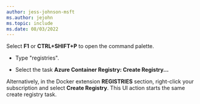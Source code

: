```yaml
---
author: jess-johnson-msft
ms.author: jejohn
ms.topic: include
ms.date: 08/03/2022
---
```


Select **F1** or **CTRL+SHIFT+P** to open the command palette.

* Type "registries".

* Select the task **Azure Container Registry: Create Registry...**

Alternatively, in the Docker extension **REGISTRIES** section, right-click your subscription and select **Create Registry**. This UI action starts the same create registry task.

